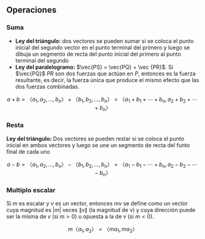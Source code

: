 ## Operaciones

### Suma 

- **Ley del triángulo:** dos vectores se pueden sumar si se coloca el punto inicial del segundo vector en el punto terminal del primero y luego se dibuja un segmento de recta del punto inicial del primero al punto terminal del segundo 
- **Ley del paralelogramo:** $\vec{PS} = \vec{PQ} + \vec {PR}$. Si $\vec{PQ}$ $PR$ son dos fuerzas que actúan en $P$, entonces es la fuerza resultante, es decir, la fuerza única que produce el mismo efecto que las dos fuerzas combinadas. 

$$a + b = 〈a_{1}, a_{2}, \dots, b_{n}〉 + 〈b_{1}, b_{2}, \dots, b_{n}〉= 〈a_{1} + b_{1} + \cdots + b_{n}, a_{2} + b_{2} + \cdots + b_n〉$$

### Resta

**Ley del triángulo:** Dos vectores se pueden restar si se coloca el punto inicial en ambos vectores y luego se une un segmento de recta del funto final de cada uno 

$$a - b = 〈a_{1}, a_{2}, \dots, b_{n}〉 - 〈b_{1}, b_{2}, \dots, b_{n}〉= 〈a_{1} - b_{1} - \cdots + b_{n}, a_{2} - b_{2} - \cdots - b_n〉$$

### Multiplo escalar

Si $m$ es escalar y $v$ es un vector, entonces $mv$ se define como un vector cuya magnitud es $| m |$ veces $\| v \|$ (la magnitud de v) y cuya dirección puede ser la misma de $v$ (si $m > 0$) u opuesta a la de $v$ (si $m < 0$).

$$m〈a_{1}, a_{2}〉= 〈ma_{1}, ma_2〉$$
